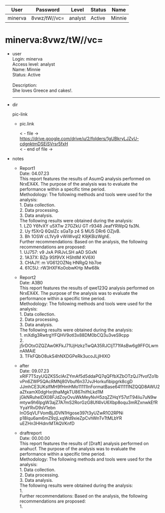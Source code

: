 | User         | Password                          | Level    | Status     | Name          |  
|--------------|-----------------------------------|----------|------------|---------------|  
| minerva      | 8vwz/tW//vc=                      | analyst  | Active     | Minnie        |
 
# minerva:8vwz/tW//vc=
* user  
  	Login: minerva  <br>
  	Access level: analyst  <br>
  	Name: Minnie  <br>
  	Status: Active  <br>
	<br>
     	Description:  <br>
  	She loves Greece and cakes!.  <br>
  
  	---
  
* dir
     
  pic-link  

  * pic.link
    
    < - file -><br>
    https://drive.google.com/drive/u/2/folders/1gUBkryLJZvU-cdgnktmDSEiSVrsr5fxH<br>
    < - end of file -><br>

* notes

  * Report1<br>
         Date: 04.07.23 <br>
         This report features the results of AsumQ analysis performed on NrxEX4X. The purpose of the analysis was to evaluate the performance within a specific time period.<br>
	 Methodology: The following methods and tools were used for the analysis: <br>
         1. Data collection.<br>
         2. Data processing.<br>
         3. Data analysis.<br>
         The following results were obtained during the analysis:<br>
         1. LZ0 Y6fvXY u5XTw 27GZkU GT r9348 JeafYRWpQ fa3N. <br>
         2. Uy f5XrQ 6QslZc sGaTp z4 S MU5 DRr6 OZjvB. <br>
         3. Bh 1OSW cL1Vy9 vWiWvql2 K9jKBizWghE. <br>
         Further recommendations: Based on the analysis, the following recommendations are proposed:<br>
         1. UJ757: v9 JxA PiRJvLSH aAD SGxN <br>
         2. 1A37X: BZp 9Sf9VX HShtIM KV6XI <br>
         3. CHAJY: m VG612OZNq HNRgQ hb7oe <br>
         4. 61C5U: rW3HXFKo0obwKHp Mw68k <br>

  * Report2<br>
         Date: A3B0<br>
         This report features the results of qwe123Q analysis performed on NrxEX4X. The purpose of the analysis was to evaluate the performance within a specific time period.<br>
         Methodology: The following methods and tools were used for the analysis: <br>
         1. Data collection. <br>
         2. Data processing. <br>
         3. Data analysis. <br>
         The following results were obtained during the analysis:<br>
         1. mXdIg3RwtrgYFQHV9otI3x88DM0bCQ3u3veS9cpp <br>
         2. j5rDOtxOZQZAw0KFkJ71UjHzkzTwQA35RJCIjT71fAsBw6g9FFOLwmnAMAiE <br>
         3. TFkFQbO8ukS4hNXDGPeRk3ucoJLjlHIXO <br>
    
  * after<br>
        Date: 09.07.23<br>
        xRlF7T5zyUQZKS5clArZYmAf5d5ddaPQ7qQFfbXZbOTzQJ7fvofZo1bvPn6ZWP5QAcRMNj80Vbuf6n37JvJHorkufibipgrk8cgD <br>
        JJmhCE3UKslfMH9fHmHMo11111InFormatBase6411111NZQQD8AWU2aZfxamX0dgHxrjthaMgkTU867nifhLkd1M <br>
        jGkNRuhelDX08FJdZoyOvuWkMeyNvH5zqZZHqY57stT94liu7uN9wmtyw9h6lpgW3ajZ7A7mS2RorGzG8Uf4lvU6Xbp8oqu3mRZxnwkEfRYyaYRvD9sV1ebn <br>
        lnOSqVLFVomBjJDVN1Hgose397t3yUZwR1O2RPNi <br>
        p18Iqu6am6mZ9zjLxqWd9xieZpCvhWnTvTtMLbYR <br>
	uEZHn3HHdnrMTAQVKnfD <br>
    
  * draftreport<br>
        Date: 00.00.00<br>
        This report features the results of [Draft] analysis performed on anahucf. The purpose of the analysis was to evaluate the performance within a specific time period.<br>
        Methodology: The following methods and tools were used for the analysis:<br>
        1. Data collection.<br>
        2. Data processing.<br>
        3. Data analysis.<br>
        The following results were obtained during the analysis:<br>
        1.<br>
        Further recommendations: Based on the analysis, the following recommendations are proposed:<br>
        1.<br>

